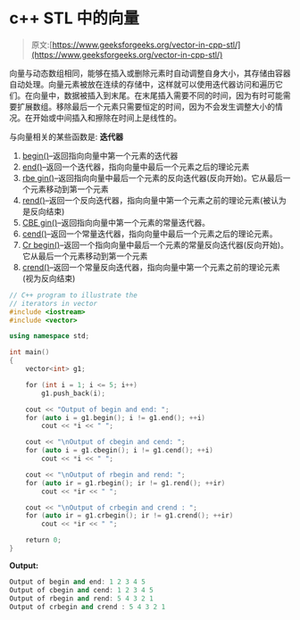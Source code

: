 # c++ STL 中的向量

> 原文:[https://www.geeksforgeeks.org/vector-in-cpp-stl/](https://www.geeksforgeeks.org/vector-in-cpp-stl/)

向量与动态数组相同，能够在插入或删除元素时自动调整自身大小，其存储由容器自动处理。向量元素被放在连续的存储中，这样就可以使用迭代器访问和遍历它们。在向量中，数据被插入到末尾。在末尾插入需要不同的时间，因为有时可能需要扩展数组。移除最后一个元素只需要恒定的时间，因为不会发生调整大小的情况。在开始或中间插入和擦除在时间上是线性的。

与向量相关的某些函数是:
**迭代器**

1.  [begin()](https://www.geeksforgeeks.org/vectorbegin-vectorend-c-stl/)–返回指向向量中第一个元素的迭代器
2.  [end()](https://www.geeksforgeeks.org/vectorbegin-vectorend-c-stl/)–返回一个迭代器，指向向量中最后一个元素之后的理论元素
3.  [rbe gin()](https://www.geeksforgeeks.org/vector-rbegin-and-rend-function-in-c-stl/)–返回指向向量中最后一个元素的反向迭代器(反向开始)。它从最后一个元素移动到第一个元素
4.  [rend()](https://www.geeksforgeeks.org/vector-rbegin-and-rend-function-in-c-stl/)–返回一个反向迭代器，指向向量中第一个元素之前的理论元素(被认为是反向结束)
5.  [CBE gin()](https://www.geeksforgeeks.org/vector-cbegin-vector-cend-c-stl/)–返回指向向量中第一个元素的常量迭代器。
6.  [cend()](https://www.geeksforgeeks.org/vector-cbegin-vector-cend-c-stl/)–返回一个常量迭代器，指向向量中最后一个元素之后的理论元素。
7.  [Cr begin()](https://www.geeksforgeeks.org/vectorcrend-vectorcrbegin-examples/)–返回一个指向向量中最后一个元素的常量反向迭代器(反向开始)。它从最后一个元素移动到第一个元素
8.  [crend()](https://www.geeksforgeeks.org/vectorcrend-vectorcrbegin-examples/)–返回一个常量反向迭代器，指向向量中第一个元素之前的理论元素(视为反向结束)

```cpp
// C++ program to illustrate the
// iterators in vector
#include <iostream>
#include <vector>

using namespace std;

int main()
{
    vector<int> g1;

    for (int i = 1; i <= 5; i++)
        g1.push_back(i);

    cout << "Output of begin and end: ";
    for (auto i = g1.begin(); i != g1.end(); ++i)
        cout << *i << " ";

    cout << "\nOutput of cbegin and cend: ";
    for (auto i = g1.cbegin(); i != g1.cend(); ++i)
        cout << *i << " ";

    cout << "\nOutput of rbegin and rend: ";
    for (auto ir = g1.rbegin(); ir != g1.rend(); ++ir)
        cout << *ir << " ";

    cout << "\nOutput of crbegin and crend : ";
    for (auto ir = g1.crbegin(); ir != g1.crend(); ++ir)
        cout << *ir << " ";

    return 0;
}
```

**Output:**

```cpp
Output of begin and end: 1 2 3 4 5 
Output of cbegin and cend: 1 2 3 4 5 
Output of rbegin and rend: 5 4 3 2 1 
Output of crbegin and crend : 5 4 3 2 1

```